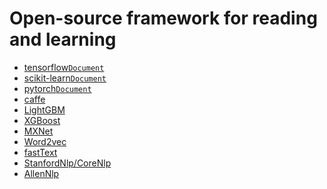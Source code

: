 # Open-source framework for reading and learning

* [tensorflow](https://github.com/tensorflow/tensorflow)[`Document`](http://www.tensorfly.cn/tfdoc/api_docs/index.html)
* [scikit-learn](https://github.com/scikit-learn/scikit-learn)[`Document`](http://sklearn.lzjqsdd.com/index.html)
* [pytorch](https://github.com/pytorch/pytorch)[`Document`](http://pytorch-cn.readthedocs.io/zh/latest/)
* [caffe](https://github.com/BVLC/caffe)
* [LightGBM](https://github.com/Microsoft/LightGBM)
* [XGBoost](https://github.com/dmlc/xgboost/)
* [MXNet](https://github.com/apache/incubator-mxnet)
* [Word2vec](https://code.google.com/archive/p/word2vec/)
* [fastText](https://github.com/facebookresearch/fastText)
* [StanfordNlp/CoreNlp](https://github.com/stanfordnlp/CoreNLP)
* [AllenNlp](https://github.com/allenai/allennlp)